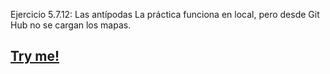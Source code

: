 Ejercicio 5.7.12: Las antípodas
La práctica funciona en local, pero desde Git Hub no se cargan los mapas.

## [Try me!](https://crisng4.github.io/X-Nav-5.7.12-Antipodas)
